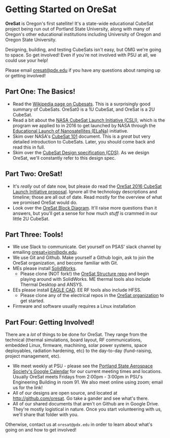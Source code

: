 # Getting Started on OreSat

**OreSat** is Oregon's first satellite! It's a state-wide educational CubeSat project being run out of Portland State University, along with many of Oregon's other educational institutions including University of Oregon and Oregon State University.

Designing, building, and testing CubeSats isn't easy, but OMG we're going to space. So get involved! Even if you're not involved with PSU at all, we could use your help!

Please email <oresat@pdx.edu> if you have any questions about ramping up or getting involved!

## Part One: The Basics!

- Read the [Wikipedia page on Cubesats](https://en.wikipedia.org/wiki/CubeSat). This is a surprisingly good summary of CubeSats. OreSat0 is a 1U CubeSat, and OreSat is a 2U CubeSat.
- Read a bit about the [NASA CubeSat Launch Initiative (CSLI)](http://www.nasa.gov/directorates/heo/home/CubeSats_initiative), which is the program we applied to in 2016 to get launched by NASA through the [Educational Launch of Nanosatellites (ELaNa)](http://www.nasa.gov/mission_pages/smallsats/elana/index.html) initiative.
- Skim over NASA's [CubeSat 101](https://www.nasa.gov/sites/default/files/atoms/files/nasa_csli_cubesat_101_508.pdf) document. This is a _great_ but very detailed introduction to CubeSats. Later, you should come back and read this in full.
- Skim over the [CubeSat Design specification (CDS)](https://static1.squarespace.com/static/5418c831e4b0fa4ecac1bacd/t/56e9b62337013b6c063a655a/1458157095454/cds_rev13_final2.pdf). As we design OreSat, we'll constantly refer to this design spec.

## Part Two: OreSat!

- It's _really_ out of date now, but please do read the [OreSat 2016 CubeSat Launch Initiative proposal](http://oresat.github.io/mission/oresat-2016-csli-application-r6-PUBLIC.pdf). Ignore all the technology descriptions and timeline; those are all out of date. Read mostly for the overview of what we promised OreSat would do.
- Look over the [OreSat Block Diagram](https://github.com/oresat/oresat.github.io/blob/master/pub/OreSat_CS0_Block_Diagram.pdf). It'll raise more questions than it answers, but you'll get a sense for how much _stuff_ is crammed in our little 2U CubeSat.

## Part Three: Tools!

- We use Slack to communicate. Get yourself on PSAS' slack channel by emailing <oresat+join@pdx.edu>.
- We use Git and Github. Make yourself a Github login, ask to join the OreSat organization, and become familiar with Git.
- MEs please install [SolidWorks](https://www.solidworks.com/). 
   - Please clone (NOT fork!) the [OreSat Structure repo](https://github.com/oresat/oresat-structure) and begin playing around with SolidWorks. ME thermal tools also include Thermal Desktop and ANSYS.
- EEs please install [EAGLE CAD](https://www.autodesk.com/products/eagle/overview). EE RF tools also include HFSS.
   - Please clone any of the electrical repos in the [OreSat organization](https://github.com/oresat/) to get started.
- Firmware and software usually requires a Linux installation

## Part Four: Getting Involved!

There are a _lot_ of things to be done for OreSat. They range from the technical (thermal simulations, board layout, RF communications, embedded Linux, firmware, machining, solar power systems, space deployables, radiation hardening, etc) to the day-to-day (fund-raising, project management, etc). 

- We meet weekly at PSU - please see the [Portland State Aerospace Society's Google Calendar](http://psas.pdx.edu/join/) for our current meeting times and locations. Usually OreSat meets Fridays from 2:00pm - 3:00pm in PSU's Engineering Building in room 91. We also meet online using zoom; email us for the link!
- All of our designs are open source, and located at <http://github.com/oresat>. Go take a gander and see what's there.
- All of our shared documents that aren't on Github are in Google Drive. They're mostly logistical in nature. Once you start volunteering with us, we'll share that folder with you.

Otherwise, contact us at `oresat@pdx.edu` in order to learn about what's going on and how to get involved!
